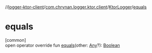 //[logger-ktor-client](../../../index.md)/[com.chrynan.logger.ktor.client](../index.md)/[KtorLogger](index.md)/[equals](equals.md)

# equals

[common]\
open operator override fun [equals](equals.md)(other: [Any](https://kotlinlang.org/api/latest/jvm/stdlib/kotlin/-any/index.html)?): [Boolean](https://kotlinlang.org/api/latest/jvm/stdlib/kotlin/-boolean/index.html)
